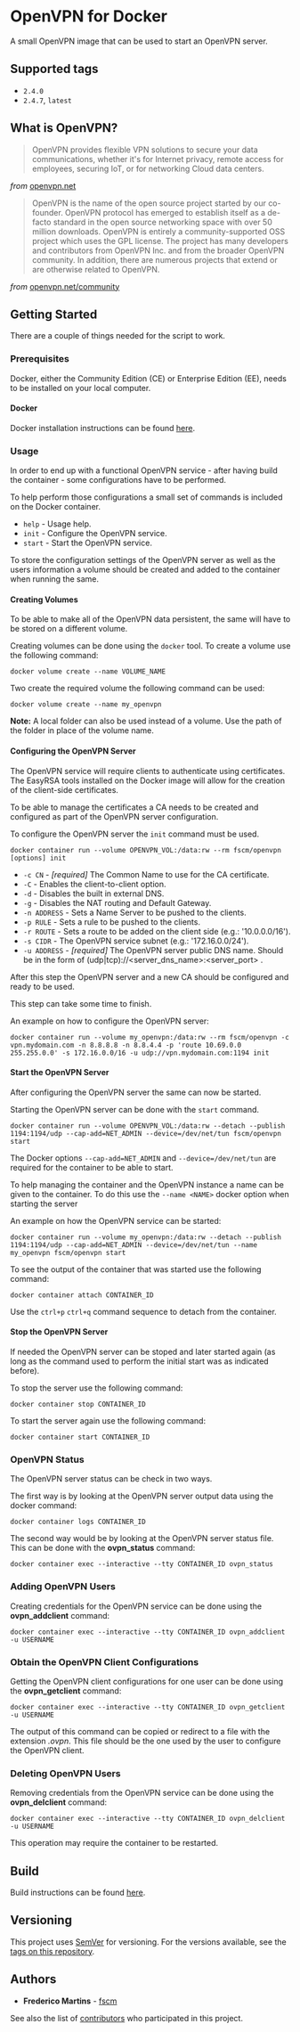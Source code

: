 # OpenVPN for Docker

A small OpenVPN image that can be used to start an OpenVPN server.

## Supported tags

- `2.4.0`
- `2.4.7`, `latest`

## What is OpenVPN?

> OpenVPN provides flexible VPN solutions to secure your data communications, whether it's for Internet privacy, remote access for employees, securing IoT, or for networking Cloud data centers.

*from* [openvpn.net](https://openvpn.net)

> OpenVPN is the name of the open source project started by our co-founder. OpenVPN protocol has emerged to establish itself as a de- facto standard in the open source networking space with over 50 million downloads. OpenVPN is entirely a community-supported OSS project which uses the GPL license. The project has many developers and contributors from OpenVPN Inc. and from the broader OpenVPN community. In addition, there are numerous projects that extend or are otherwise related to OpenVPN.

*from* [openvpn.net/community](https://openvpn.net/community/)

## Getting Started

There are a couple of things needed for the script to work.

### Prerequisites

Docker, either the Community Edition (CE) or Enterprise Edition (EE), needs to
be installed on your local computer.

#### Docker

Docker installation instructions can be found
[here](https://docs.docker.com/install/).

### Usage

In order to end up with a functional OpenVPN service - after having build
the container - some configurations have to be performed.

To help perform those configurations a small set of commands is included on the
Docker container.

- `help` - Usage help.
- `init` - Configure the OpenVPN service.
- `start` - Start the OpenVPN service.

To store the configuration settings of the OpenVPN server as well as the users
information a volume should be created and added to the container when running
the same.

#### Creating Volumes

To be able to make all of the OpenVPN data persistent, the same will have to
be stored on a different volume.

Creating volumes can be done using the `docker` tool. To create a volume use
the following command:

```
docker volume create --name VOLUME_NAME
```

Two create the required volume the following command can be used:

```
docker volume create --name my_openvpn
```

**Note:** A local folder can also be used instead of a volume. Use the path of
the folder in place of the volume name.

#### Configuring the OpenVPN Server

The OpenVPN service will require clients to authenticate using certificates.
The EasyRSA tools installed on the Docker image will allow for the creation of
the client-side certificates.

To be able to manage the certificates a CA needs to be created and configured
as part of the OpenVPN server configuration.

To configure the OpenVPN server the `init` command must be used.

```
docker container run --volume OPENVPN_VOL:/data:rw --rm fscm/openvpn [options] init
```

* `-c CN` - *[required]* The Common Name to use for the CA certificate.
* `-C` - Enables the client-to-client option.
* `-d` - Disables the built in external DNS.
* `-g` - Disables the NAT routing and Default Gateway.
* `-n ADDRESS` - Sets a Name Server to be pushed to the clients.
* `-p RULE` - Sets a rule to be pushed to the clients.
* `-r ROUTE` - Sets a route to be added on the client side (e.g.: '10.0.0.0/16').
* `-s CIDR` - The OpenVPN service subnet (e.g.: '172.16.0.0/24').
* `-u ADDRESS` - *[required]* The OpenVPN server public DNS name. Should be in the form of (udp|tcp)://<server_dns_name>:<server_port> .

After this step the OpenVPN server and a new CA should be configured and ready
to be used.

This step can take some time to finish.

An example on how to configure the OpenVPN server:

```
docker container run --volume my_openvpn:/data:rw --rm fscm/openvpn -c vpn.mydomain.com -n 8.8.8.8 -n 8.8.4.4 -p 'route 10.69.0.0 255.255.0.0' -s 172.16.0.0/16 -u udp://vpn.mydomain.com:1194 init
```

#### Start the OpenVPN Server

After configuring the OpenVPN server the same can now be started.

Starting the OpenVPN server can be done with the `start` command.

```
docker container run --volume OPENVPN_VOL:/data:rw --detach --publish 1194:1194/udp --cap-add=NET_ADMIN --device=/dev/net/tun fscm/openvpn start
```

The Docker options `--cap-add=NET_ADMIN` and `--device=/dev/net/tun` are
required for the container to be able to start.

To help managing the container and the OpenVPN instance a name can be given to
the container. To do this use the `--name <NAME>` docker option when starting
the server   

An example on how the OpenVPN service can be started:

```
docker container run --volume my_openvpn:/data:rw --detach --publish 1194:1194/udp --cap-add=NET_ADMIN --device=/dev/net/tun --name my_openvpn fscm/openvpn start
```

To see the output of the container that was started use the following command:

```
docker container attach CONTAINER_ID
```

Use the `ctrl+p` `ctrl+q` command sequence to detach from the container.

#### Stop the OpenVPN Server

If needed the OpenVPN server can be stoped and later started again (as long as
the command used to perform the initial start was as indicated before).

To stop the server use the following command:

```
docker container stop CONTAINER_ID
```

To start the server again use the following command:

```
docker container start CONTAINER_ID
```

### OpenVPN Status

The OpenVPN server status can be check in two ways.

The first way is by looking at the OpenVPN server output data using the
docker command:

```
docker container logs CONTAINER_ID
```

The second way would be by looking at the OpenVPN server status file. This can
be done with the **ovpn_status** command:

```
docker container exec --interactive --tty CONTAINER_ID ovpn_status
```

### Adding OpenVPN Users

Creating credentials for the OpenVPN service can be done using the
**ovpn_addclient** command:

```
docker container exec --interactive --tty CONTAINER_ID ovpn_addclient -u USERNAME
```

### Obtain the OpenVPN Client Configurations

Getting the OpenVPN client configurations for one user can be done using the
**ovpn_getclient** command:

```
docker container exec --interactive --tty CONTAINER_ID ovpn_getclient -u USERNAME
```

The output of this command can be copied or redirect to a file with the
extension *.ovpn*. This file should be the one used by the user to configure
the OpenVPN client.

### Deleting OpenVPN Users

Removing credentials from the OpenVPN service can be done using the
**ovpn_delclient** command:

```
docker container exec --interactive --tty CONTAINER_ID ovpn_delclient -u USERNAME
```

This operation may require the container to be restarted.

## Build

Build instructions can be found
[here](https://github.com/fscm/docker-openvpn/blob/master/README.build.md).

## Versioning

This project uses [SemVer](http://semver.org/) for versioning. For the versions
available, see the [tags on this repository](https://github.com/fscm/docker-openvpn/tags).

## Authors

* **Frederico Martins** - [fscm](https://github.com/fscm)

See also the list of [contributors](https://github.com/fscm/docker-openvpn/contributors)
who participated in this project.
